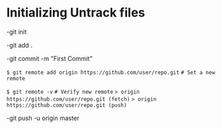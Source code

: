# Initializing Untrack files
-git init

-git add .

-git commit -m "First  Commit"

`$ git remote add origin https://github.com/user/repo.git`
`# Set a new remote`

`$ git remote -v`
`# Verify new remote`
`> origin  https://github.com/user/repo.git (fetch)`
`> origin  https://github.com/user/repo.git (push)`

-git push -u origin master
